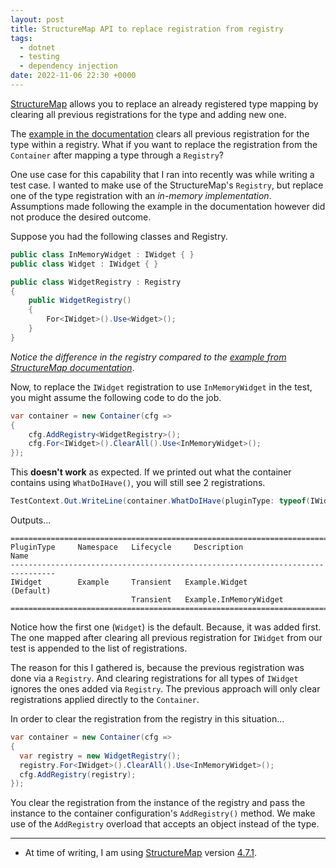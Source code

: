 ```yaml
---
layout: post
title: StructureMap API to replace registration from registry
tags:
  - dotnet
  - testing
  - dependency injection
date: 2022-11-06 22:30 +0000
---
```


[StructureMap](https://structuremap.github.io/) allows you to replace an already registered type mapping by
clearing all previous registrations for the type and adding new one.

The [example in the documentation][clear_or_replace] clears all previous
registration for the type within a registry. What if you want to replace the
registration from the `Container` after mapping a type through a `Registry`?

One use case for this capability that I ran into recently was while writing a
test case. I wanted to make use of the StructureMap's `Registry`, but replace
one of the type registration with an _in-memory implementation_. Assumptions
made following the example in the documentation however did not produce the
desired outcome.

Suppose you had the following classes and Registry.

```csharp
public class InMemoryWidget : IWidget { }
public class Widget : IWidget { }

public class WidgetRegistry : Registry
{
    public WidgetRegistry()
    {
        For<IWidget>().Use<Widget>();
    }
}
```

_Notice the difference in the registry compared to the
[example from StructureMap documentation][clear_or_replace]_.

Now, to replace the `IWidget` registration to use `InMemoryWidget` in the test,
you might assume the following code to do the job.

```csharp
var container = new Container(cfg =>
{
    cfg.AddRegistry<WidgetRegistry>();
    cfg.For<IWidget>().ClearAll().Use<InMemoryWidget>();
});
```

This **doesn't work** as expected. If we printed out what the container
contains using `WhatDoIHave()`, you will still see 2 registrations.

```csharp
TestContext.Out.WriteLine(container.WhatDoIHave(pluginType: typeof(IWidget)));
```

Outputs...

```
================================================================================
PluginType     Namespace   Lifecycle     Description                 Name
--------------------------------------------------------------------------------
IWidget        Example     Transient   Example.Widget               (Default)
                           Transient   Example.InMemoryWidget
================================================================================
```

Notice how the first one (`Widget`) is the default. Because, it was added first.
The one mapped after clearing all previous registration for `IWidget` from our
test is appended to the list of registrations.

The reason for this I gathered is, because the previous registration was done
via a `Registry`. And clearing registrations for all types of `IWidget` ignores
the ones added via `Registry`. The previous approach will only clear registrations
applied directly to the `Container`.

In order to clear the registration from the registry in this situation...

```csharp
var container = new Container(cfg =>
{
  var registry = new WidgetRegistry();
  registry.For<IWidget>().ClearAll().Use<InMemoryWidget>();
  cfg.AddRegistry(registry);
});
```

You clear the registration from the instance of the registry and pass the
instance to the container configuration's `AddRegistry()` method. We make use of
the `AddRegistry` overload that accepts an object instead of the type.

---

- At time of writing, I am using [StructureMap][] version [4.7.1][sm_ver].

[structuremap]: https://structuremap.github.io/
[clear_or_replace]: https://structuremap.github.io/registration/clear-or-replace/
[sm_ver]: https://www.nuget.org/packages/StructureMap/4.7.1
